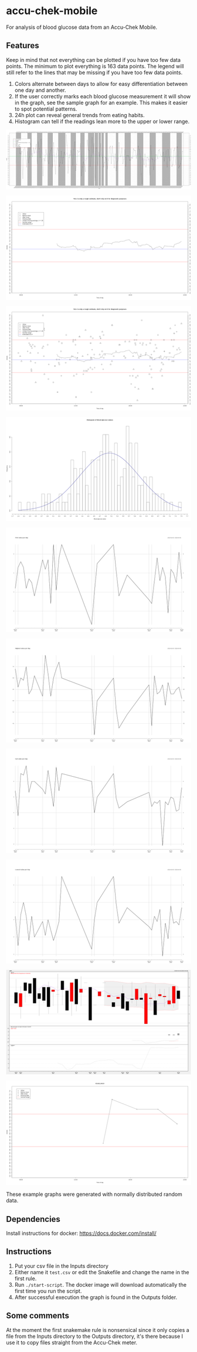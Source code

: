 # accu-chek-mobile
For analysis of blood glucose data from an Accu-Chek Mobile.

## Features
Keep in mind that not everything can be plotted if you have too few data points. The minimum to plot everything is 163 data points. The legend will still refer to the lines that may be missing if you have too few data points.  
1. Colors alternate between days to allow for easy differentiation between one day and another.  
2. If the user correctly marks each blood glucose measurement it will show in the graph, see the sample graph for an example. This makes it easier to spot potential patterns.  
3. 24h plot can reveal general trends from eating habits.  
4. Histogram can tell if the readings lean more to the upper or lower range.

![Example graph1](https://raw.githubusercontent.com/oskarvid/accu-chek-mobile/master/.sample-graph.png)

![Example graph2](https://raw.githubusercontent.com/oskarvid/accu-chek-mobile/master/.sample-24h-bg-graph.png)

![Example graph3](https://raw.githubusercontent.com/oskarvid/accu-chek-mobile/master/.sample-24h-bg-graph-2.png)

![Example graph4](https://raw.githubusercontent.com/oskarvid/accu-chek-mobile/master/.sample-histogram.png)

![Example graph5](https://raw.githubusercontent.com/oskarvid/accu-chek-mobile/master/.sample-all-first-values-per-day.png)

![Example graph6](https://raw.githubusercontent.com/oskarvid/accu-chek-mobile/master/.sample-all-highest-values-per-day.png)

![Example graph7](https://raw.githubusercontent.com/oskarvid/accu-chek-mobile/master/.sample-all-last-values-per-day.png)

![Example graph8](https://raw.githubusercontent.com/oskarvid/accu-chek-mobile/master/.sample-all-lowest-values-per-day.png)

![Example graph9](https://raw.githubusercontent.com/oskarvid/accu-chek-mobile/master/.sample-candle-chart.png)

![Example graph10](https://raw.githubusercontent.com/oskarvid/accu-chek-mobile/master/.sample-day-plot.png)


These example graphs were generated with normally distributed random data.

## Dependencies
Install instructions for docker: https://docs.docker.com/install/

## Instructions
1. Put your csv file in the Inputs directory  
2. Either name it `test.csv` or edit the Snakefile and change the name in the first rule.
3. Run `./start-script`. The docker image will download automatically the first time you run the script.
4. After successful execution the graph is found in the Outputs folder.

## Some comments
At the moment the first snakemake rule is nonsensical since it only copies a file from the Inputs directory to the Outputs directory, it's there because I use it to copy files straight from the Accu-Chek meter.
